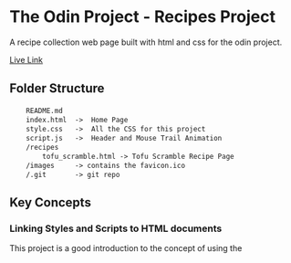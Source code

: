 # The Odin Project - Recipes Project

A recipe collection web page built with html and css for the odin project.

[Live Link](https://antonharbers.github.io/Recipes-App/)

## Folder Structure

```
    README.md
    index.html  ->  Home Page
    style.css   ->  All the CSS for this project
    script.js   ->  Header and Mouse Trail Animation
    /recipes
        tofu_scramble.html -> Tofu Scramble Recipe Page
    /images     -> contains the favicon.ico
    /.git       -> git repo
```

## Key Concepts

### Linking Styles and Scripts to HTML documents

This project is a good introduction to the concept of using the <script> and <link> tags:

![Link Example](/documentation/linkExample.png)

![Script Example](/documentation/scriptExample.png)

It is important to note that for some functionality the html needs to be loaded before the script. Therefor it is good practice to either append the script to the end of the html body (after the closing body tags) or to use the defer flag to let the script wait for the html to be loaded before running.

### Adding a custom font from google fonts

A fun sidequest was adding a custom font from google fonts. This method uses the html <link> tag in order to import the font from google fonts directly. This font can then be set in the css:

HTML:

```
    <!-- This goes into the HEAD of your HTML document -->
    <link rel="preconnect" href="https://fonts.googleapis.com" />
    <link rel="preconnect" href="https://fonts.gstatic.com" crossorigin />
    <link
      href="https://fonts.googleapis.com/css2?family=Josefin+Sans:ital,wght@0,100;0,200;0,300;0,400;0,500;0,600;0,700;1,100;1,200;1,300;1,400;1,500;1,600;1,700&family=Merriweather+Sans:ital,wght@0,300;0,400;0,500;0,600;0,700;0,800;1,300;1,400;1,500;1,600;1,700;1,800&family=Raleway+Dots&display=swap"
      rel="stylesheet"
    />
```

CSS:

```
    * {
        font-family: 'Josefin Sans', sans-serif;
    }

```

### Adding a custom favicon

Another simple thing to add some detail to a webpage is the favicon. Just import or create your own favicon.ico and place it somewhere in your folder structure. It can then be importet as follows:

HTML:

```
    <link rel="icon" type="image/x-icon" href="./images/favicon.ico" />
```

The "rel" parameter for favicons is "icon"
The "type" parameter for favicons is "image/x-icon"
the "href" parameter for favicons will be the path to where the .ico file is stored in your folder structure.

### <a> Tags to link to other html documents

A key part of this project was linking to certain recipes from a home directory. This is achieved using the <a> tag with the correct path being given as a parameter to the href attribute:

HTML:

```
      <a class="linkBtn" href="recipes\tofu_scramble.html">Tofu Scramble</a>

```

### Combining selectors to apply styles

A simple concept that can make css more readable and also improve its performance is to group certain styles to multiple selectors at once if these share attributes as i did for my body tags and ".container" class below.

CSS:

```
    body,
    .container {
    display: flex;
    flex-direction: column;
    justify-content: start;
    align-items: center;
    height: 100dvh;
    width: 100dvw;
    gap: 2rem;
    overflow-x: hidden;
    overflow-y: scroll;
    }

    body {
    background: linear-gradient(135deg, #fccf31 10%, #f55555 100%);
    overflow-y: hidden;
    }

```

Here most of the styles are applied to both selectors, however the body had a different background and overflow-y parameter. Important to note that the style furthest down the document will be applied. So here the overflow-y of body will overwrite the overflow-y property of the combined selector.

This saves us having to basically have double the CSS code.

### Basic CSS Animations trigerred in Javascript

As a challange I tried to implemt some basic CSS animations using Javascript so that they can appear random and have dynamic effects based on user input.

First I create an array of colors with a counter (this will be used to cycle through the array) and create variables for the h1 and the body html elements in the document.

JS:

```
    // Variable declaration
    let h1 = document.querySelector('h1');
    let body = document.querySelector('body');

    let colors = ['red', 'orange', 'yellow', 'green', 'violet']; // can be extended to include more colors
    let counter = 0;
```

In order for the H1 Element to cycle through the colors array I added the following Interval that just cycles through them and increases the counter (or sets it back to 0) after each Interval function call.

JS:

```
    setInterval(function () {
    h1.style.color = colors[counter];
    counter >= colors.length ? (counter = 0) : counter++;
    }, Math.random() * 2000 + 2000);
```

For the trailing mouse effect I create a div whenever the user moves the mouse. I apply some initial styles to it using the initStyles() function and then make some changes to the styles after some random time and then make sure to remove the divs from the dom after some more time has passed.

JS:

```
    document.addEventListener('mousemove', function (e) {
    let div = document.createElement('div');
    initStyles(div, e);
    body.appendChild(div);

    // update the styles and then destroy the div
    setTimeout(function () {
        updateSyles(div);
    }, Math.random() * 400 + 100);

    setTimeout(function () {
        div.remove();
    }, Math.random() * 2000 + 500);
    });
```

## Final Notes

This project serves as a good introduction to some important fundamentals. A basic look at how the different files and languages "speak" to each other to acheive a reactive and smooth user experience in the browser. Even with such a simple task, some more complex lessons were tackled and learned.
